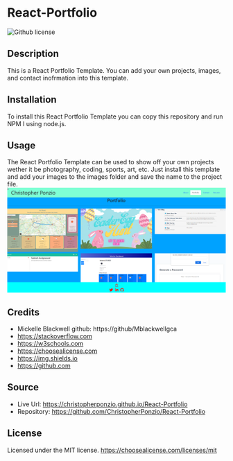# React-Portfolio
![Github license](https://img.shields.io/badge/license-MIT-blue.svg)
## Description
This is a React Portfolio Template. You can add your own projects, images, and contact inofrmation into this template.

## Installation
To install this React Portfolio Template you can copy this repository and run NPM I using node.js.

## Usage
The React Portfolio Template can be used to show off your own projects wether it be photography, coding, sports, art, etc. Just install this template and add your images to the images folder and save the name to the project file. 
![Demo Screenshot](./src/assets/img/portfolio/React-Portfolio.jpg)

## Credits
 * Mickelle Blackwell
        github: https://github/Mblackwellgca
 * https://stackoverflow.com 
 * https://w3schools.com 
 * https://choosealicense.com 
 * https://img.shields.io
 * https://github.com     

## Source
 * Live Url: https://christopherponzio.github.io/React-Portfolio
 * Repository: https://github.com/ChristopherPonzio/React-Portfolio

## License
Licensed under the MIT license.
    https://choosealicense.com/licenses/mit